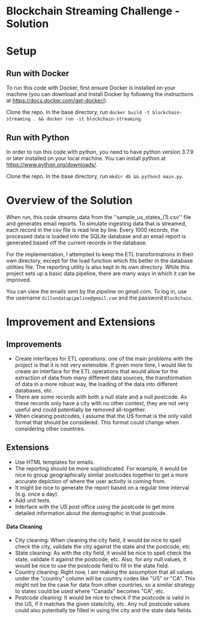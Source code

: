 # Blockchain Streaming Challenge - Solution

# Setup

## Run with Docker
To run this code with Docker, first ensure Docker is installed on your machine (you can download and install
Docker by following the instructions at https://docs.docker.com/get-docker/).

Clone the repo. In the base directory, run ``docker build -t blockchain-streaming . && docker run -it blockchain-streaming``.
## Run with Python
In order to run this code with python, you need to have python version 3.7.9 or later installed on your local machine.
You can install python at https://www.python.org/downloads/.

Clone the repo. In the base directory, run ``mkdir db && python3 main.py``.

# Overview of the Solution

When run, this code streams data from the ''sample_us_states_(1).csv'' file and generates email reports.
To simulate ingesting data that is streamed, each record in the csv file is read line by line. Every 1000 records,
the processed data is loaded into the SQLite database and an email report is generated based off the current records
in the database.

For the implementation, I attempted to keep the ETL transformations in their own directory,
except for the load function which fits better in the database utilities file. The
reporting utility is also kept in its own directory. While this project sets up a basic data pipeline,
there are many ways in which it can be improved.

You can view the emails sent by the pipeline on gmail.com. To log in, use the username ``dillondatapipeline@gmail.com``
and the password ``Blockchain``.

# Improvement and Extensions
## Improvements
- Create interfaces for ETL operations: one of the main problems with the project is that it is not very extensible. If given more time, I would like to create an interface
  for the ETL operations that would allow for the extraction of data from many different data sources,
  the transformation of data in a more robust way, the loading of the data into different databases, etc.
- There are some records with both a null state and a null postcode. As these records only have a city with 
  no other context, they are not very useful and could potentially be removed all-together.
- When cleaning postcodes, I assume that the US format is the only valid format that should be considered.
  This format could change when considering other countries.
## Extensions
- Use HTML templates for emails.
- The reporting should be more sophisticated. For example, it would be nice to group geographically similar postcodes
  together to get a more accurate depiction of where the user activity is coming from.
- It might be nice to generate the report based on a regular time interval (e.g. once a day).
- Add unit tests.
- Interface with the US post office using the postcode to get more detailed information about the
  demographic in that postcode.

#### Data Cleaning
- City cleaning: When cleaning the city field, it would be nice to spell check the city, validate the city
  against the state and the postcode, etc
- State cleaning: As with the city field, it would be nice to spell check the state, validate it against the postcode, etc.
  Also, for any null values, it would be nice to use the postcode field to fill in the state field.
- Country cleaning: Right now, I am making the assumption that all values under the "country" column will be
  country codes like "US" or "CA". This might not be the case for data from other countries, so a similar strategy to 
  states could be used where "Canada" becomes "CA", etc.
- Postcode cleaning: It would be nice to check if the postcode is valid in the US, if it matches the given state/city, etc.
  Any null postcode values could also potentially be filled in using the city and the state data fields.